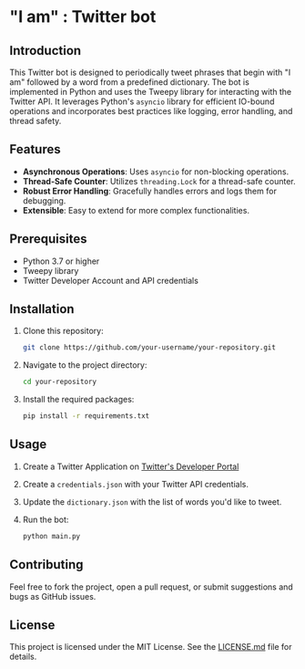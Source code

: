 # "I am" : Twitter bot

## Introduction

This Twitter bot is designed to periodically tweet phrases that begin with "I am" followed by a word from a predefined dictionary. The bot is implemented in Python and uses the Tweepy library for interacting with the Twitter API. It leverages Python's `asyncio` library for efficient IO-bound operations and incorporates best practices like logging, error handling, and thread safety.

## Features

- **Asynchronous Operations**: Uses `asyncio` for non-blocking operations.
- **Thread-Safe Counter**: Utilizes `threading.Lock` for a thread-safe counter.
- **Robust Error Handling**: Gracefully handles errors and logs them for debugging.
- **Extensible**: Easy to extend for more complex functionalities.

## Prerequisites

- Python 3.7 or higher
- Tweepy library
- Twitter Developer Account and API credentials

## Installation

1. Clone this repository:
    ```bash
    git clone https://github.com/your-username/your-repository.git
    ```
2. Navigate to the project directory:
    ```bash
    cd your-repository
    ```
3. Install the required packages:
    ```bash
    pip install -r requirements.txt
    ```

## Usage

1. Create a Twitter Application on [Twitter's Developer Portal](https://developer.twitter.com/en)

2. Create a `credentials.json` with your Twitter API credentials.
  
3. Update the `dictionary.json` with the list of words you'd like to tweet.

4. Run the bot:
    ```bash
    python main.py
    ```

## Contributing

Feel free to fork the project, open a pull request, or submit suggestions and bugs as GitHub issues.

## License

This project is licensed under the MIT License. See the [LICENSE.md](LICENSE.md) file for details.
